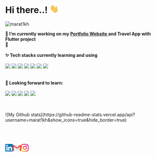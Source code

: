 
<h1> Hi there..! <img src="https://github.com/marat1kh/marat1kh/blob/main/Hi.gif" width="29px"> </h1>
<p align="left"> <img src=https://komarev.com/ghpvc/?username=marat1kh alt=marat1kh> </p>

**🔭 I’m currently working on my <a href="/"><b>Portfolio Website</b> </a> and Travel App with Flutter project**<br>
**🌱**
<br>
<br>
**✨ Tech stacks currently learning and using** <br>
<br>
<code><a href="https://www.python.org/" target="_blank"><img height="50" src="https://www.vectorlogo.zone/logos/python/python-ar21.svg"></a></code>
<code><a href="https://reactjs.org/" target="_blank"><img height="50" src="https://www.vectorlogo.zone/logos/reactjs/reactjs-icon.svg"></a></code>
<code><a href="https://jetbrains.com/" target="_blank"><img height="50" src="https://www.vectorlogo.zone/logos/jetbrains/jetbrains-icon.svg"></a></code>
<code><a href="https://javascript.com/" target="_blank"><img height="50" src="https://www.vectorlogo.zone/logos/javascript/javascript-icon.svg"></a></code>
<code><a href="https://git-scm.com/" target="_blank"><img height="50" src="https://www.vectorlogo.zone/logos/git-scm/git-scm-ar21.svg"></a></code>
<code><a href="https://www.mysql.com/" target="_blank"><img height="50" src="https://www.vectorlogo.zone/logos/mysql/mysql-ar21.svg"></a></code>
<code><a href="https://www.flutter.dev/" target="_blank"><img height="50" src="https://www.vectorlogo.zone/logos/flutterio/flutterio-icon.svg"></a></code>
<br>
<br>
<br>
**🌱 Looking forward to learn:** <br>
<br>
<code><a href="https://www.mongodb.com/" target="_blank"><img height="50" src="https://www.vectorlogo.zone/logos/mongodb/mongodb-ar21.svg"></a></code>
<code><a href="https://docker.com/" target="_blank"><img height="50" src="https://www.vectorlogo.zone/logos/docker/docker-icon.svg"></a></code>
<code><a href="https://cloud.google.com/" target="_blank"><img height="50" src="https://www.vectorlogo.zone/logos/google_cloud/google_cloud-ar21.svg"></a></code>
<code><a href="https://aws.amazon.com/" target="_blank"><img height="50" src="https://www.vectorlogo.zone/logos/amazon_aws/amazon_aws-ar21.svg"></a></code>
<code><a href="https://ruby-lang.org/" target="_blank"><img height="50" src="https://www.vectorlogo.zone/logos/ruby-lang/ruby-lang-ar21.svg"></a></code>


<br>
<br>
![My Github stats](https://github-readme-stats.vercel.app/api?username=marat1kh&show_icons=true&hide_border=true)
<br>
<br>
 <br>
<br>
<br> 
  <a href="https://in.linkedin.com/in/" target="_blank">
   <img align="left" alt="Marat KHairat | Linkedin" width="24px" src="https://github.com/marat1kh/marat1kh/blob/main/Linkedin.svg" />
  </a>
  <a href="mailto:maratkhayrat@gmail.com" target="_blank">
    <img align="left" alt="Marat KHairat | Gmail" width="26px" src="https://github.com/marat1kh/marat1kh/blob/main/Gmail.svg" />
  </a>
  <a href="https://www.instagram.com/maratella_/" target="_blank">
    <img align="left" alt="Marat KHairat | Instagram" width="24px" src="https://github.com/marat1kh/marat1kh/blob/main/Instagram.svg"  />
  </a>


<!--
**Visitor Count :**
<br>

![Visitor Count](https://profile-counter.glitch.me/{marat1kh}/count.svg) 
-->

